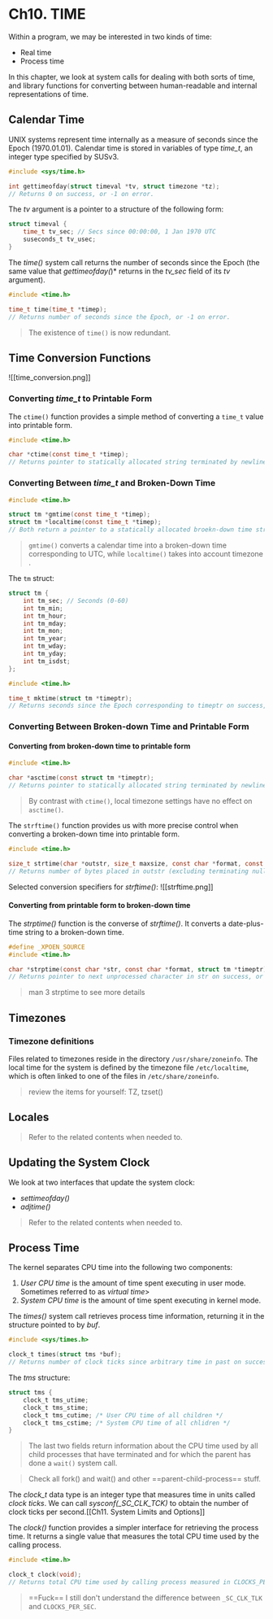 # Ch10. TIME
 Within a program, we may be interested in two kinds of time:
 - Real time
 - Process time

In this chapter, we look at system calls for dealing with both sorts of time, and library functions for converting between human-readable and internal representations of time.

## Calendar Time
UNIX systems represent time internally as a measure of seconds since the Epoch (1970.01.01). Calendar time is stored in variables of type *time_t*, an integer type specified by SUSv3.

```c
#include <sys/time.h>

int gettimeofday(struct timeval *tv, struct timezone *tz);
// Returns 0 on success, or -1 on error.
```

The *tv* argument is a pointer to a structure of the following form:
```c
struct timeval {
	time_t tv_sec; // Secs since 00:00:00, 1 Jan 1970 UTC
	suseconds_t tv_usec; 
}
```

The *time()* system call returns the number of seconds since the Epoch (the same value that *gettimeofday(*)* returns in the *tv_sec* field of its *tv* argument).

```c
#include <time.h>

time_t time(time_t *timep);
// Returns number of seconds since the Epoch, or -1 on error.
```

> The existence of `time()` is now redundant.

## Time Conversion Functions
![[time_conversion.png]]

### Converting *time_t* to Printable Form

The `ctime()` function provides a simple method of converting a `time_t` value into printable form.

```c
#include <time.h>

char *ctime(const time_t *timep);
// Returns pointer to statically allocated string terminated by newline and \0 on success, or NULL on error.
```

### Converting Between *time_t* and Broken-Down Time
```c
#include <time.h>

struct tm *gmtime(const time_t *timep);
struct tm *localtime(const time_t *timep);
// Both return a pointer to a statically allocated broekn-down time structure on success, or NULL on error.
```

> `gmtime()` converts a calendar time into a broken-down time corresponding to UTC, while `localtime()` takes into account timezone .


The `tm` struct:
```c
struct tm {
	int tm_sec; // Seconds (0-60)
	int tm_min;
	int tm_hour;
	int tm_mday;
	int tm_mon;
	int tm_year;
	int tm_wday;
	int tm_yday;
	int tm_isdst;
};
```

```c
#include <time.h>

time_t mktime(struct tm *timeptr);
// Returns seconds since the Epoch corresponding to timeptr on success, or (time_t -1) on error
```

### Converting Between Broken-down Time and Printable Form

#### Converting from broken-down time to printable form
```c
#include <time.h>

char *asctime(const struct tm *timeptr);
// Returns pointer to statically allocated string terminated by newline and \0 on success, or NULL on error.
```

> By contrast with `ctime()`, local timezone settings have no effect on `asctime()`.

The `strftime()` function provides us with more precise control when converting a broken-down time into printable form.
```c
#include <time.h>

size_t strtime(char *outstr, size_t maxsize, const char *format, const struct tm *timeptr);
// Returns number of bytes placed in outstr (excluding terminating null byte) on success, or 0 on error
```

Selected conversion specifiers for *strftime()*:
![[strftime.png]]

#### Converting from printable form to broken-down time
The *strptime()* function is the converse of *strftime()*. It converts a date-plus-time string to a broken-down time.
```c
#define _XPOEN_SOURCE
#include <time.h>

char *strptime(const char *str, const char *format, struct tm *timeptr);
// Returns pointer to next unprocessed character in str on success, or NULL on error
```

> man 3 strptime to see more details

## Timezones
### Timezone definitions
Files related to timezones reside in the directory `/usr/share/zoneinfo`. The local time for the system is defined by the timezone file `/etc/localtime`, which is often linked to one of the files in `/etc/share/zoneinfo`.

> review the items for yourself: TZ, tzset()


## Locales
> Refer to the related contents when needed to.


## Updating the System Clock
We look at two interfaces that update the system clock:
- *settimeofday()*
- *adjtime()*

> Refer to the related contents when needed to.


## Process Time
The kernel separates CPU time into the following two components:
1. *User CPU time* is the amount of time spent executing in user mode. Sometimes referred to as *virtual time*>
2. *System CPU time* is the amount of time spent executing in kernel mode.

The *times()* system call retrieves process time information, returning it in the structure pointed to by *buf*.

```c
#include <sys/times.h>

clock_t times(struct tms *buf);
// Returns number of clock ticks since arbitrary time in past on success, or (clock_t) -1 on error
```

The *tms* structure:
```c
struct tms {
	clock_t tms_utime;
	clock_t tms_stime;
	clock_t tms_cutime; /* User CPU time of all children */
	clock_t tms_cstime; /* System CPU time of all chlidren */
}
```

> The last two fields return information about the CPU time used by all child processes that have terminated and for which the parent has done a `wait()` system call.

> Check all fork() and wait() and other ==parent-child-process== stuff.


The *clock_t* data type is an integer type that measures time in units called *clock ticks*. We can call *sysconf(_SC_CLK_TCK)* to obtain the number of clock ticks per second.[[Ch11. System Limits and Options]]

The *clock()* function provides a simpler interface for retrieving the process time. It returns a single value that measures the total CPU time used by the calling process.

```c
#include <time.h>

clock_t clock(void);
// Returns total CPU time used by calling process measured in CLOCKS_PER_SEC, or -1 on error
```

> ==Fuck== I still don't understand the difference between `_SC_CLK_TLK` and `CLOCKS_PER_SEC`.

